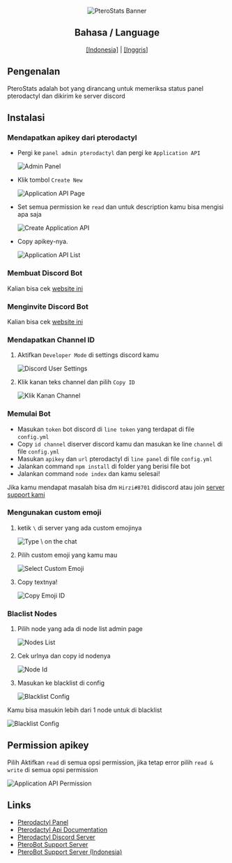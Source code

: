 <div align="center">

![PteroStats Banner](https://cdn.discordapp.com/attachments/626755594526916629/978478722489393153/20220524_090325.png)

## Bahasa / Language
[[Indonesia]](https://github.com/HirziDevs/PteroStats/blob/dev/Indo.md) | [[Inggris]](https://github.com/HirziDevs/PteroStats/blob/dev/README.md)

</div>

## Pengenalan
PteroStats adalah bot yang dirancang untuk memeriksa status panel pterodactyl dan dikirim ke server discord

## Instalasi

### Mendapatkan apikey dari pterodactyl
- Pergi ke `panel admin pterodactyl` dan pergi ke `Application API`

    ![Admin Panel](https://usercontent.catto.pictures/hirzi/d5225df9-7395-491b-a214-dcd110b12308.png)

- Klik tombol `Create New`

    ![Application API Page](https://usercontent.catto.pictures/hirzi/5ac33e25-ac37-416a-99a6-46d860a51645.png)

- Set semua permission ke `read` dan untuk description kamu bisa mengisi apa saja

    ![Create Application API](https://usercontent.catto.pictures/hirzi/a0c4a721-e1eb-483f-9a36-0c2aaa213186.png)

- Copy apikey-nya.

    ![Application API List](https://usercontent.catto.pictures/hirzi/086111e0-0ffa-48ee-8839-801e0c3678cc.png)

### Membuat Discord Bot
Kalian bisa cek [website ini](https://discordjs.guide/preparations/setting-up-a-bot-application.html)

### Menginvite Discord Bot
Kalian bisa cek [website ini](https://discordjs.guide/preparations/adding-your-bot-to-servers.html)

### Mendapatkan Channel ID
1. Aktifkan `Developer Mode` di settings discord kamu

    ![Discord User Settings](https://usercontent.catto.pictures/hirzi/c5e825d1-c323-4b19-a11b-e2f004d4906e.png)

2. Klik kanan teks channel dan pilih `Copy ID`

    ![Klik Kanan Channel](https://usercontent.catto.pictures/hirzi/e5fa4f62-b28f-45fd-a544-429f23899edb.png)

### Memulai Bot
- Masukan `token` bot discord di `line token` yang terdapat di file `config.yml`
- Copy `id channel` diserver discord kamu dan masukan ke line `channel` di file `config.yml`
- Masukan `apikey` dan `url` pterodactyl di `line panel` di file `config.yml`
- Jalankan command `npm install` di folder yang berisi file bot
- Jalankan command `node index` dan kamu selesai!

Jika kamu mendapat masalah bisa dm `Hirzi#8701` didiscord atau join [server support kami](https://discord.gg/zv6maQRah3)

### Mengunakan custom emoji
1. ketik `\` di server yang ada custom emojinya

    ![Type \ on the chat](https://usercontent.catto.pictures/hirzi/1f59b255-7c5d-48f2-ab93-5358429cec83.png)

2. Pilih custom emoji yang kamu mau

    ![Select Custom Emoji](https://usercontent.catto.pictures/hirzi/38098261-7257-4e4d-8945-4ac5c252c952.png)

3. Copy textnya!

    ![Copy Emoji ID](https://usercontent.catto.pictures/hirzi/33800ccf-9ed5-4d54-9747-2983b23e1755.png)

### Blaclist Nodes
1. Pilih node yang ada di node list admin page
    
    ![Nodes List](https://usercontent.catto.pictures/hirzi/5699fdbd-7c3c-4fa5-ae2c-d0ccb39cb69e.png)

2. Cek urlnya dan copy id nodenya

    ![Node Id](https://usercontent.catto.pictures/hirzi/45f855fc-6d96-4b23-a96e-892071189d01.png)

3. Masukan ke blacklist di config

    ![Blacklist Config](https://usercontent.catto.pictures/hirzi/9c40da3d-fa01-447e-aa86-7871da9da282.png)

Kamu bisa masukin lebih dari 1 node untuk di blacklist

![Blacklist Config](https://usercontent.catto.pictures/hirzi/f2a34ca9-accf-4d31-a246-f9dcc6a2fd75.png)

## Permission apikey 

Pilih Aktifkan `read` di semua opsi permission, jika tetap error pilih `read & write` di semua opsi permission

![Application API Permission](https://media.discordapp.net/attachments/819757140155564062/876320084992331816/Screenshot_2021-08-15-11-20-05-56.jpg)

## Links

- [Pterodactyl Panel](https://pterodactyl.io)
- [Pterodactyl Api Documentation](https://dashflo/docs/api/pterodactyl/v1)
- [Pterodactyl Discord Server](https://discord.gg/pterodactyl)
- [PteroBot Support Server](https://discord.gg/zv6maQRah3)
- [PteroBot Support Server (Indonesia)](https://discord.gg/EYaFB7WSg6)